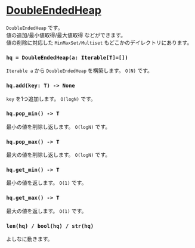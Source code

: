 # [DoubleEndedHeap](https://github.com/titanium-22/Library_py/blob/main/DataStructures/Heap/DoubleEndedHeap.py)

`DoubleEndedHeap` です。  
値の追加/最小値取得/最大値取得 などができます。  
値の削除に対応した `MinMaxSet/Multiset` もどこかのデイレクトリにあります。

### `hq = DoubleEndedHeap(a: Iterable[T]=[])`
`Iterable a` から `DoubleEndedHeap` を構築します。 `O(N)` です。

### `hq.add(key: T) -> None`
`key` を1つ追加します。 `O(logN)` です。

### `hq.pop_min() -> T`
最小の値を削除し返します。 `O(logN)` です。

### `hq.pop_max() -> T`
最大の値を削除し返します。 `O(logN)` です。

### `hq.get_min() -> T`
最小の値を返します。 `O(1)` です。

### `hq.get_max() -> T`
最大の値を返します。 `O(1)` です。

### `len(hq) / bool(hq) / str(hq)`
よしなに動きます。

